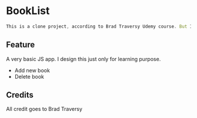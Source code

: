 # BookList

```Javascript
This is a clone project, according to Brad Traversy Udemy course. But I write code from scratch for this project.
```

## Feature

A very basic JS app. I design this just only for learning purpose.

* Add new book
* Delete book

## Credits
All credit goes to Brad Traversy

